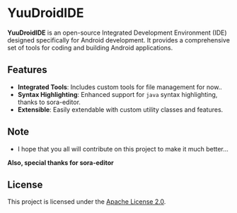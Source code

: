 # YuuDroidIDE

**YuuDroidIDE** is an open-source Integrated Development Environment (IDE) designed specifically for Android development. It provides a comprehensive set of tools for coding and building Android applications.

## Features

- **Integrated Tools**: Includes custom tools for file management for now..
- **Syntax Highlighting**: Enhanced support for `java` syntax highlighting, thanks to sora-editor.
- **Extensible**: Easily extendable with custom utility classes and features.

## Note

- I hope that you all will contribute on this project to make it much better...

**Also, special thanks for sora-editor**

## License

This project is licensed under the [Apache License 2.0](LICENSE).
